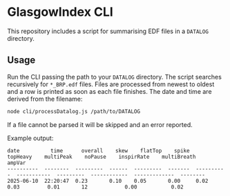 # GlasgowIndex CLI

This repository includes a script for summarising EDF files in a `DATALOG` directory.

## Usage

Run the CLI passing the path to your `DATALOG` directory. The script searches
recursively for `*_BRP.edf` files. Files are processed from newest to oldest and
a row is printed as soon as each file finishes. The date and time are derived
from the filename:

```bash
node cli/processDatalog.js /path/to/DATALOG
```

If a file cannot be parsed it will be skipped and an error reported.

Example output:

```
date          time      overall    skew    flatTop    spike    topHeavy    multiPeak    noPause    inspirRate    multiBreath    ampVar
----------  --------  ---------  ------  ---------  -------  ----------  -----------  ---------  ------------  -------------  --------
2025-06-10  22:20:47  0.23       0.10    0.05       0.00     0.02        0.03         0.01       12            0.00           0.02
```
